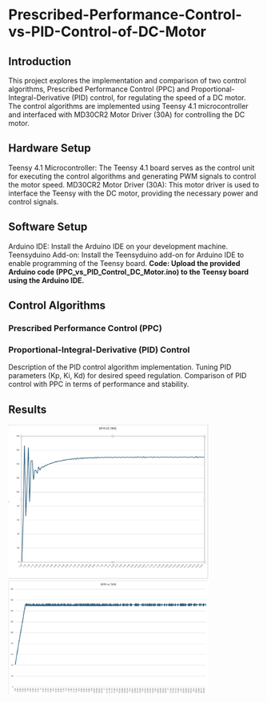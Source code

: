 # Prescribed-Performance-Control-vs-PID-Control-of-DC-Motor

## Introduction
This project explores the implementation and comparison of two control algorithms, Prescribed Performance Control (PPC) and Proportional-Integral-Derivative (PID) control, for regulating the speed of a DC motor. The control algorithms are implemented using Teensy 4.1 microcontroller and interfaced with MD30CR2 Motor Driver (30A) for controlling the DC motor.

## Hardware Setup
Teensy 4.1 Microcontroller: The Teensy 4.1 board serves as the control unit for executing the control algorithms and generating PWM signals to control the motor speed.
MD30CR2 Motor Driver (30A): This motor driver is used to interface the Teensy with the DC motor, providing the necessary power and control signals.

## Software Setup
Arduino IDE: Install the Arduino IDE on your development machine.
Teensyduino Add-on: Install the Teensyduino add-on for Arduino IDE to enable programming of the Teensy board.
**Code: Upload the provided Arduino code (PPC_vs_PID_Control_DC_Motor.ino) to the Teensy board using the Arduino IDE.**

## Control Algorithms
### Prescribed Performance Control (PPC)

### Proportional-Integral-Derivative (PID) Control
Description of the PID control algorithm implementation.
Tuning PID parameters (Kp, Ki, Kd) for desired speed regulation.
Comparison of PID control with PPC in terms of performance and stability.

## Results
<img src="images/PID.png" alt="Image Description" width="400"/>
<img src="images/PPC.png" alt="Image Description" width="400"/>

